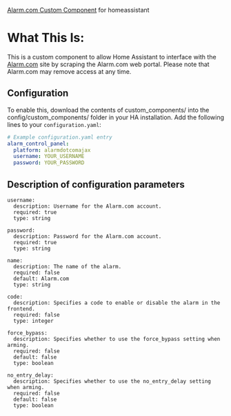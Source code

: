 [Alarm.com Custom Component](https://github.com/uvjustin/alarmdotcomajax) for homeassistant

# What This Is:
This is a custom component to allow Home Assistant to interface with the [Alarm.com](https://www.alarm.com/) site by scraping the Alarm.com web portal. Please note that Alarm.com may remove access at any time.

## Configuration

To enable this, download the contents of custom_components/ into the config/custom_components/ folder in your HA installation. Add the following lines to your `configuration.yaml`:

```yaml
# Example configuration.yaml entry
alarm_control_panel:
  platform: alarmdotcomajax
  username: YOUR_USERNAME
  password: YOUR_PASSWORD
```

## Description of configuration parameters
    username:
      description: Username for the Alarm.com account.
      required: true
      type: string

    password:
      description: Password for the Alarm.com account.
      required: true
      type: string

    name:
      description: The name of the alarm.
      required: false
      default: Alarm.com
      type: string
    
    code:
      description: Specifies a code to enable or disable the alarm in the frontend.
      required: false
      type: integer

    force_bypass:
      description: Specifies whether to use the force_bypass setting when arming.
      required: false
      default: false
      type: boolean

    no_entry_delay:
      description: Specifies whether to use the no_entry_delay setting when arming.
      required: false
      default: false
      type: boolean
